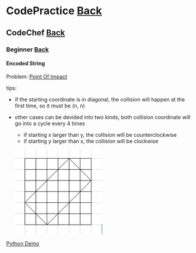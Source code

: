# CodePractice [Back](https://blog.fish-404.icu/CodePractice/)

## CodeChef [Back](https://blog.fish-404.icu/CodePractice/CodeChef/)

### Beginner [Back](https://blog.fish-404.icu/CodePractice/CodeChef/Beginner/)

#### Encoded String

Problem: [Point Of Impact](https://www.codechef.com/problems/BILLRD/)

tips:

* if the starting coordinate is in diagonal, the collision will happen at the first time, so it must be (n, n)
* other cases can be devided into two kinds, both collision coordinate will go into a cycle every 4 times
  - if starting x larger than y, the collision will be counterclockwise
  - if starting y larger than x, the collision will be clockwise
  
  ![route](https://github.com/fish-404/CodePractice/blob/main/CodeChef/Beginner/Point%20Of%20Impact/route.png)

[Python Demo](https://github.com/fish-404/CodePractice/blob/main/CodeChef/Beginner/Point%20Of%20Impact/Point%20Of%20Impact.py) 
